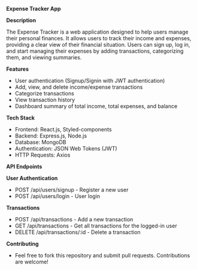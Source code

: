 **Expense Tracker App**

**Description**

The Expense Tracker is a web application designed to help users manage their personal finances. It allows users to track their income and expenses, providing a clear view of their financial situation. Users can sign up, log in, and start managing their expenses by adding transactions, categorizing them, and viewing summaries.

**Features**

- User authentication (Signup/Signin with JWT authentication)
- Add, view, and delete income/expense transactions
- Categorize transactions 
- View transaction history
- Dashboard summary of total income, total expenses, and balance

**Tech Stack**

- Frontend: React.js, Styled-components
- Backend: Express.js, Node.js
- Database: MongoDB
- Authentication: JSON Web Tokens (JWT)
- HTTP Requests: Axios

**API Endpoints**

**User Authentication** 

- POST /api/users/signup - Register a new user
- POST /api/users/login - User login
  
**Transactions**

- POST /api/transactions - Add a new transaction
- GET /api/transactions - Get all transactions for the logged-in user
- DELETE /api/transactions/:id - Delete a transaction

**Contributing**

- Feel free to fork this repository and submit pull requests. Contributions are welcome!



